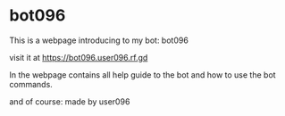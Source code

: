 # bot096
This is a webpage introducing to my bot: bot096 

visit it at https://bot096.user096.rf.gd 

In the webpage contains all help guide to the bot and how to use the bot commands. 

and of course: made by user096
